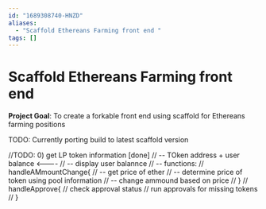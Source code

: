 ```yaml
---
id: "1689308740-HNZD"
aliases:
  - "Scaffold Ethereans Farming front end "
tags: []
---
```


# Scaffold Ethereans Farming front end 

**Project Goal**: To create a forkable front end using scaffold for Ethereans farming positions

 TODO: Currently porting build to latest scaffold version

 
//TODO: 0) get LP token information [done]
//           -- TOken address + user balance <---- 
//           -- display user balannce
//           -- functions:
//           handleAMmountChange{
//           -- get price of ether
//           -- determine price of token using pool information 
//           -- change ammound based on price
//           }
//            handleApprove{
//            check approval status
//            run approvals for missing tokens
//            }



